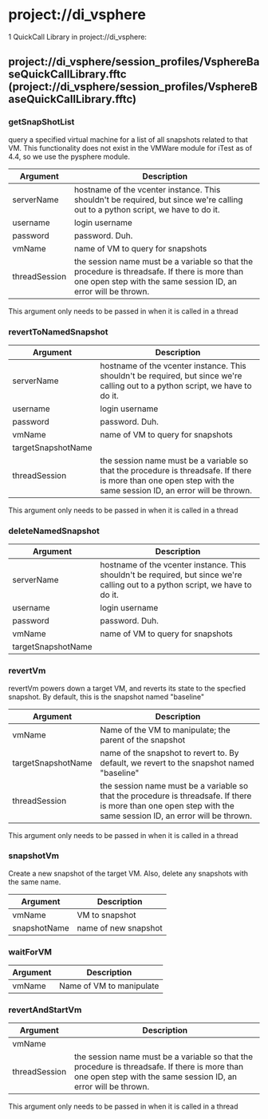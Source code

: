 # project://di_vsphere
1 QuickCall Library in project://di_vsphere:
## project://di_vsphere/session_profiles/VsphereBaseQuickCallLibrary.fftc (project://di_vsphere/session_profiles/VsphereBaseQuickCallLibrary.fftc)

### getSnapShotList
query a specified virtual machine for a list of all snapshots related to that VM.  This functionality does not exist in the VMWare module for iTest as of 4.4, so we use the pysphere module.

Argument | Description
------------ | -------------
serverName | hostname of the vcenter instance.  This shouldn't be required, but since we're calling out to a python script, we have to do it.
username | login username
password | password.  Duh.
vmName | name of VM to query for snapshots
threadSession | the session name must be a variable so that the procedure is threadsafe.  If there is more than one open step with the same session ID, an error will be thrown.

This argument only needs to be passed in when it is called in a thread
### revertToNamedSnapshot

Argument | Description
------------ | -------------
serverName | hostname of the vcenter instance.  This shouldn't be required, but since we're calling out to a python script, we have to do it.
username | login username
password | password.  Duh.
vmName | name of VM to query for snapshots
targetSnapshotName | 
threadSession | the session name must be a variable so that the procedure is threadsafe.  If there is more than one open step with the same session ID, an error will be thrown.

This argument only needs to be passed in when it is called in a thread
### deleteNamedSnapshot

Argument | Description
------------ | -------------
serverName | hostname of the vcenter instance.  This shouldn't be required, but since we're calling out to a python script, we have to do it.
username | login username
password | password.  Duh.
vmName | name of VM to query for snapshots
targetSnapshotName | 
### revertVm
revertVm powers down a target VM, and reverts its state to the specfied snapshot.  By default, this is the snapshot named "baseline"

Argument | Description
------------ | -------------
vmName | Name of the VM to manipulate; the parent of the snapshot
targetSnapshotName | name of the snapshot to revert to.  By default, we revert to the snapshot named "baseline"
threadSession | the session name must be a variable so that the procedure is threadsafe.  If there is more than one open step with the same session ID, an error will be thrown.

This argument only needs to be passed in when it is called in a thread
### snapshotVm
Create a new snapshot of the target VM.  Also, delete any snapshots with the same name.

Argument | Description
------------ | -------------
vmName | VM to snapshot
snapshotName | name of new snapshot
### waitForVM

Argument | Description
------------ | -------------
vmName | Name of VM to manipulate
### revertAndStartVm

Argument | Description
------------ | -------------
vmName | 
threadSession | the session name must be a variable so that the procedure is threadsafe.  If there is more than one open step with the same session ID, an error will be thrown.

This argument only needs to be passed in when it is called in a thread
